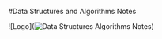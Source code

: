 #Data Structures and Algorithms Notes

![Logo](![Data Structures   Algorithms Notes](https://github.com/izzatkarimov/DSA-Notes/assets/108251704/97d31545-2e24-4462-9405-93262ad7216e))
